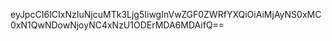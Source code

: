 eyJpcCI6ICIxNzIuNjcuMTk3Ljg5IiwgInVwZGF0ZWRfYXQiOiAiMjAyNS0xMC0xN1QwNDowNjoyNC4xNzU1ODErMDA6MDAifQ==